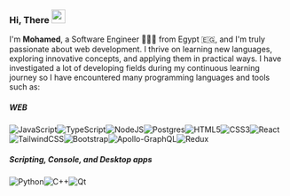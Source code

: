 ### Hi, There  <img src="https://media.giphy.com/media/hvRJCLFzcasrR4ia7z/giphy.gif" width="25px">
I'm **Mohamed**, a Software Engineer 👨🏻‍💻 from Egypt 🇪🇬, and I'm truly passionate about web development. I thrive on learning new languages, exploring innovative concepts, and applying them in practical ways.
I have investigated a lot of developing fields during my continuous learning journey so I have encountered many programming languages and tools such as:
##### WEB
![JavaScript](https://img.shields.io/badge/javascript-%23323330.svg?style=for-the-badge&logo=javascript&logoColor=%23F7DF1E)![TypeScript](https://img.shields.io/badge/typescript-%23007ACC.svg?style=for-the-badge&logo=typescript&logoColor=white)![NodeJS](https://img.shields.io/badge/node.js-%2343853D.svg?style=for-the-badge&logo=node.js&logoColor=white)![Postgres](https://img.shields.io/badge/postgres-%23316192.svg?style=for-the-badge&logo=postgresql&logoColor=white)![HTML5](https://img.shields.io/badge/html5-%23E34F26.svg?style=for-the-badge&logo=html5&logoColor=white)![CSS3](https://img.shields.io/badge/css3-%231572B6.svg?style=for-the-badge&logo=css3&logoColor=white)![React](https://img.shields.io/badge/react-%2320232a.svg?style=for-the-badge&logo=react&logoColor=%2361DAFB)![TailwindCSS](https://img.shields.io/badge/tailwindcss-%2338B2AC.svg?style=for-the-badge&logo=tailwind-css&logoColor=white)![Bootstrap](https://img.shields.io/badge/bootstrap-%23563D7C.svg?style=for-the-badge&logo=bootstrap&logoColor=white)![Apollo-GraphQL](https://img.shields.io/badge/-ApolloGraphQL-311C87?style=for-the-badge&logo=apollo-graphql)![Redux](https://img.shields.io/badge/redux-%23593d88.svg?style=for-the-badge&logo=redux&logoColor=white) 
##### Scripting, Console, and Desktop apps
![Python](https://img.shields.io/badge/python-%2314354C.svg?style=for-the-badge&logo=python&logoColor=white)![C++](https://img.shields.io/badge/c++-%2300599C.svg?style=for-the-badge&logo=c%2B%2B&logoColor=white)![Qt](https://img.shields.io/badge/Qt-%23217346.svg?style=for-the-badge&logo=Qt&logoColor=white)

